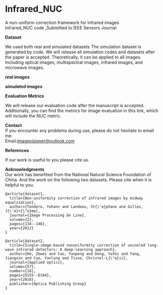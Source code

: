# Infrared_NUC
A non-uniform correction framework for infrared images    
Infrared_NUC code ,Submitted to IEEE Sensors Journal

**Dataset** 

We used both real and simulated datasets The simulation dataset is generated by code. We will release all simulation codes and datasets after the paper is accepted. Theoretically, it can be applied to all images. Including optical  images, multispectral images, infrared images, and microwave images.

***real images***

***simulated images***

**Evaluation Metrics**

We will release our evaluation code after the manuscript is accepted.
Additionally, you can find the metrics for image evaluation in this link, which will include the NUC metric.



**Contact**   
If you encounter any problems during use, please do not hesitate to email me.     
Email:imagevisioner@outlook.com   

**References** 

If our work is useful to you please cite us.  


**Acknowledgments**   
Our work has benefited from the National Natural Science Foundation of China. And the work on the following two datasets. Please cite when it is helpful to you.
``` 
@article{dataset1,
  title={Non-uniformity correction of infrared images by midway equalization},
  author={Tendero, Yohann and Landeau, St{\'e}phane and Gilles, J{\'e}r{\^o}me},
  journal={Image Processing On Line},
  volume={2},
  pages={134--146},
  year={2012}
}
```
``` 
@article{dataset2,
  title={Single-image-based nonuniformity correction of uncooled long-wave infrared detectors: A deep-learning approach},
  author={He, Zewei and Cao, Yanpeng and Dong, Yafei and Yang, Jiangxin and Cao, Yanlong and Tisse, Christel-L{\"o}ic},
  journal={Applied optics},
  volume={57},
  number={18},
  pages={D155--D164},
  year={2018},
  publisher={Optica Publishing Group}
}
``` 
